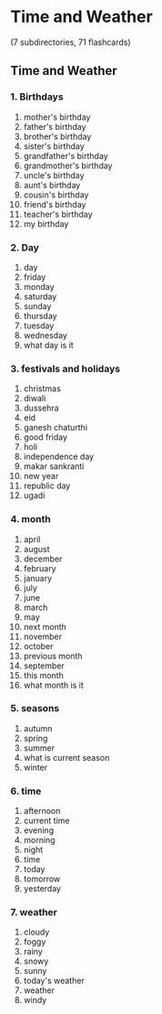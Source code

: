 # Time and Weather
(7 subdirectories, 71 flashcards)

## Time and Weather

### 1. Birthdays

1. mother's birthday
2. father's birthday
3. brother's birthday
4. sister's birthday
5. grandfather's birthday
6. grandmother's birthday
7. uncle's birthday
8. aunt's birthday
9. cousin's birthday
10. friend's birthday
11. teacher's birthday
12. my birthday


### 2. Day

1. day
2. friday
3. monday
4. saturday
5. sunday
6. thursday
7. tuesday
8. wednesday
9. what day is it


### 3. festivals and holidays

1. christmas
2. diwali
3. dussehra
4. eid
5. ganesh chaturthi
6. good friday
7. holi
8. independence day
9. makar sankranti
10. new year
11. republic day
12. ugadi


### 4. month

1. april
2. august
3. december
4. february
5. january
6. july
7. june
8. march
9. may
10. next month
11. november
12. october
13. previous month
14. september
15. this month
16. what month is it


### 5. seasons

1. autumn
2. spring
3. summer
4. what is current season
5. winter


### 6. time

1. afternoon
2. current time
3. evening
4. morning
5. night
6. time
7. today
8. tomorrow
9. yesterday


### 7. weather

1. cloudy
2. foggy
3. rainy
4. snowy
5. sunny
6. today's weather
7. weather
8. windy
